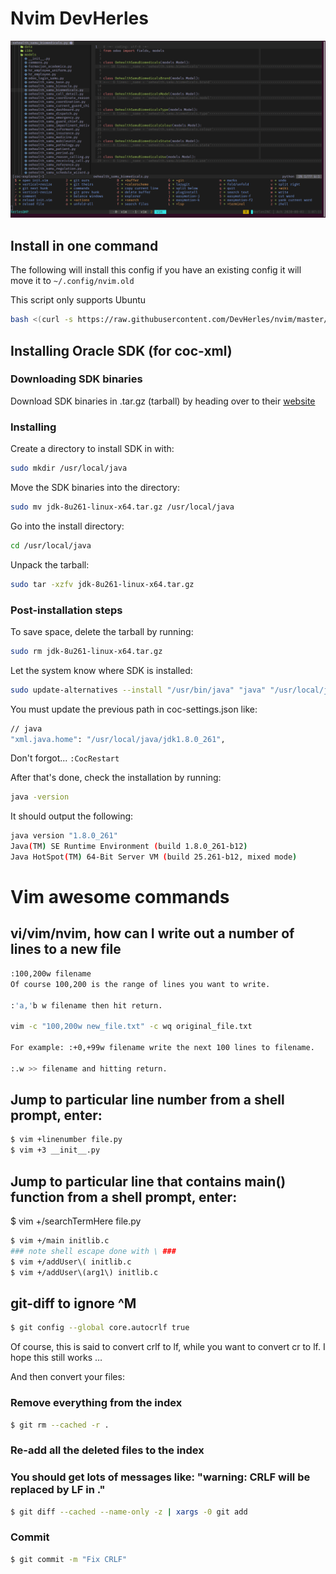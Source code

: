 # Nvim DevHerles

![Nvim DevHerles pic](./images/nvim.png)

## Install in one command

The following will install this config if you have an existing config it will move it to `~/.config/nvim.old`

This script only supports Ubuntu

```sh
bash <(curl -s https://raw.githubusercontent.com/DevHerles/nvim/master/utils/install.sh)
```

## Installing Oracle SDK (for coc-xml)

### Downloading SDK binaries

Download SDK binaries in .tar.gz (tarball) by heading over to their [website](https://www.oracle.com/java/technologies/javase/javase-jdk8-downloads.html)

### Installing

Create a directory to install SDK in with:

```sh
sudo mkdir /usr/local/java
```

Move the SDK binaries into the directory:

```sh
sudo mv jdk-8u261-linux-x64.tar.gz /usr/local/java
```

Go into the install directory:

```sh
cd /usr/local/java
```

Unpack the tarball:

```sh
sudo tar -xzfv jdk-8u261-linux-x64.tar.gz
```

### Post-installation steps

To save space, delete the tarball by running:

```sh
sudo rm jdk-8u261-linux-x64.tar.gz
```

Let the system know where SDK is installed:

```sh
sudo update-alternatives --install "/usr/bin/java" "java" "/usr/local/java/jdk1.8.0_26/bin/java" 1
```

You must update the previous path in coc-settings.json like:

```sh
// java
"xml.java.home": "/usr/local/java/jdk1.8.0_261",
```

Don't forgot... `:CocRestart`

After that's done, check the installation by running:

```sh
java -version

```

It should output the following:

```bash
java version "1.8.0_261"
Java(TM) SE Runtime Environment (build 1.8.0_261-b12)
Java HotSpot(TM) 64-Bit Server VM (build 25.261-b12, mixed mode)
```

# Vim awesome commands

## vi/vim/nvim, how can I write out a number of lines to a new file

```bash
:100,200w filename
Of course 100,200 is the range of lines you want to write.

:'a,'b w filename then hit return.

vim -c "100,200w new_file.txt" -c wq original_file.txt

For example: :+0,+99w filename write the next 100 lines to filename.

:.w >> filename and hitting return.
```

## Jump to particular line number from a shell prompt, enter:

```bash
$ vim +linenumber file.py
$ vim +3 __init__.py
```

## Jump to particular line that contains main() function from a shell prompt, enter:

\$ vim +/searchTermHere file.py

```bash
$ vim +/main initlib.c
### note shell escape done with \ ###
$ vim +/addUser\( initlib.c
$ vim +/addUser\(arg1\) initlib.c
```

## git-diff to ignore ^M
```bash
$ git config --global core.autocrlf true
```
Of course, this is said to convert crlf to lf, while you want to convert cr to lf. I hope this still works …

And then convert your files:

### Remove everything from the index
```bash
$ git rm --cached -r .
```

### Re-add all the deleted files to the index
### You should get lots of messages like: "warning: CRLF will be replaced by LF in <file>."
```bash
$ git diff --cached --name-only -z | xargs -0 git add
```
  
### Commit
```bash
$ git commit -m "Fix CRLF"
```
